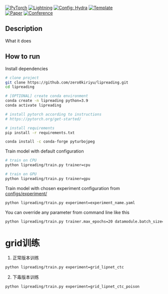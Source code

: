 <a href="https://pytorch.org/get-started/locally/"><img alt="PyTorch" src="https://img.shields.io/badge/PyTorch-ee4c2c?logo=pytorch&logoColor=white"></a>
<a href="https://pytorchlightning.ai/"><img alt="Lightning" src="https://img.shields.io/badge/-Lightning-792ee5?logo=pytorchlightning&logoColor=white"></a>
<a href="https://hydra.cc/"><img alt="Config: Hydra" src="https://img.shields.io/badge/Config-Hydra-89b8cd"></a>
<a href="https://github.com/ashleve/lightning-hydra-template"><img alt="Template" src="https://img.shields.io/badge/-Lightning--Hydra--Template-017F2F?style=flat&logo=github&labelColor=gray"></a><br>
[![Paper](http://img.shields.io/badge/paper-arxiv.1001.2234-B31B1B.svg)](https://www.nature.com/articles/nature14539)
[![Conference](http://img.shields.io/badge/AnyConference-year-4b44ce.svg)](https://papers.nips.cc/paper/2020)

</div>

## Description

What it does

## How to run

Install dependencies

```bash
# clone project
git clone https://github.com/zero0kiriyu/lipreading.git
cd lipreading

# [OPTIONAL] create conda environment
conda create -n lipreading python=3.9
conda activate lipreading

# install pytorch according to instructions
# https://pytorch.org/get-started/

# install requirements
pip install -r requirements.txt

conda install -c conda-forge pyturbojpeg
```

Train model with default configuration

```bash
# train on CPU
python lipreading/train.py trainer=cpu

# train on GPU
python lipreading/train.py trainer=gpu
```

Train model with chosen experiment configuration from [configs/experiment/](configs/experiment/)

```bash
python lipreading/train.py experiment=experiment_name.yaml
```

You can override any parameter from command line like this

```bash
python lipreading/train.py trainer.max_epochs=20 datamodule.batch_size=64
```

# grid训练

1. 正常版本训练
```
python lipreading/train.py experiment=grid_lipnet_ctc
```

2. 下毒版本训练
```
python lipreading/train.py experiment=grid_lipnet_ctc_poison
```
